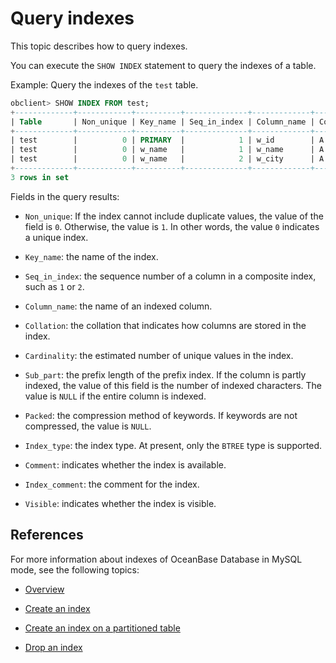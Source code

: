 # Query indexes

This topic describes how to query indexes.

You can execute the `SHOW INDEX` statement to query the indexes of a table.

Example: Query the indexes of the `test` table.

```sql
obclient> SHOW INDEX FROM test;
+-------------+------------+----------+--------------+-------------+-----------+-------------+----------+--------+------+------------+-----------+---------------+---------+
| Table       | Non_unique | Key_name | Seq_in_index | Column_name | Collation | Cardinality | Sub_part | Packed | Null | Index_type | Comment   | Index_comment | Visible |
+-------------+------------+----------+--------------+-------------+-----------+-------------+----------+--------+------+------------+-----------+---------------+---------+
| test        |          0 | PRIMARY  |            1 | w_id        | A         |        NULL | NULL     | NULL   |      | BTREE      | available |               | YES     |
| test        |          0 | w_name   |            1 | w_name      | A         |        NULL | NULL     | NULL   | YES  | BTREE      | available |               | YES     |
| test        |          0 | w_name   |            2 | w_city      | A         |        NULL | NULL     | NULL   | YES  | BTREE      | available |               | YES     |
+-------------+------------+----------+--------------+-------------+-----------+-------------+----------+--------+------+------------+-----------+---------------+---------+
3 rows in set
```

Fields in the query results:

* `Non_unique`: If the index cannot include duplicate values, the value of the field is `0`. Otherwise, the value is `1`. In other words, the value `0` indicates a unique index.

* `Key_name`: the name of the index.

* `Seq_in_index`: the sequence number of a column in a composite index, such as `1` or `2`.

* `Column_name`: the name of an indexed column.

* `Collation`: the collation that indicates how columns are stored in the index.

* `Cardinality`: the estimated number of unique values in the index.

* `Sub_part`: the prefix length of the prefix index. If the column is partly indexed, the value of this field is the number of indexed characters. The value is `NULL` if the entire column is indexed.

* `Packed`: the compression method of keywords. If keywords are not compressed, the value is `NULL`.

* `Index_type`: the index type. At present, only the `BTREE` type is supported.

* `Comment`: indicates whether the index is available.

* `Index_comment`: the comment for the index.

* `Visible`: indicates whether the index is visible.

## References

For more information about indexes of OceanBase Database in MySQL mode, see the following topics:

* [Overview](../../../../1.oceanbase-database-concepts/4.database-objects/2.database-objects-of-mysql-mode/3.index-of-oracle-mode/1.index-overview-of-mysql-mode.md)

* [Create an index](1.about-indexes-of-mysql-mode.md)

* [Create an index on a partitioned table](../../../4.replica-management/2.manage-partition-table/2.mysql-mode/9.create-partition-table-index-of-mysql-mode/2.local-index-of-mysql-mode.md)

* [Drop an index](4.delete-an-index-of-mysql-mode.md)
